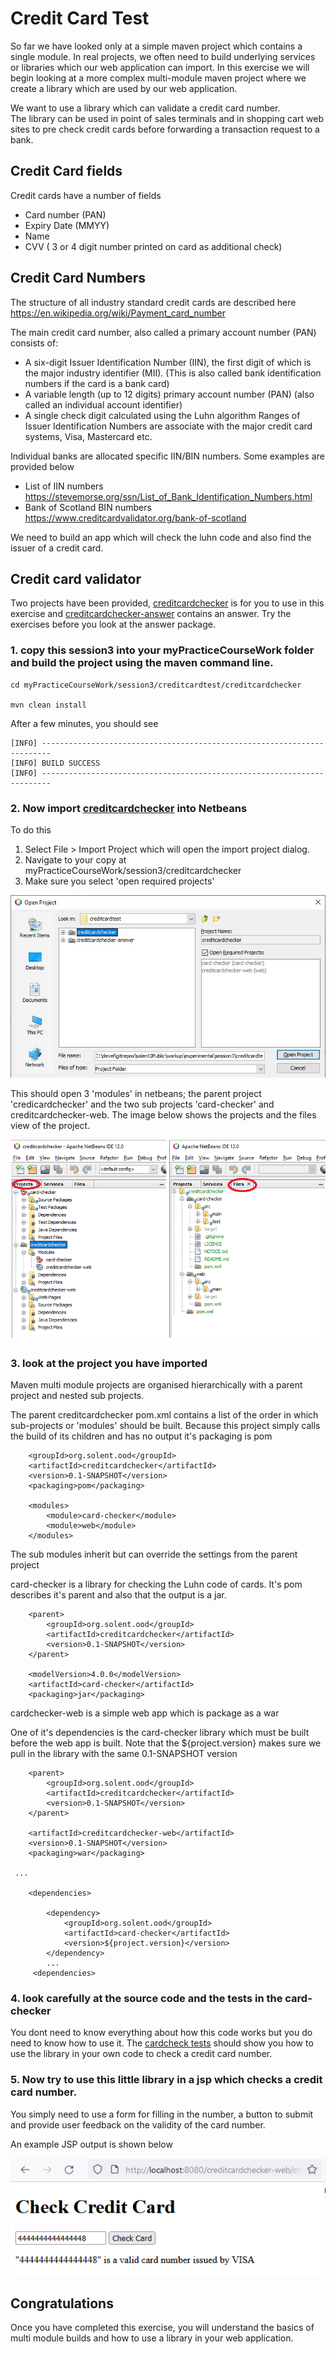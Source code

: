 # Credit Card Test

So far we have looked only at a simple maven project which contains a single module.
In real projects, we often need to build underlying services or libraries which our web application can import.
In this exercise we will begin looking at a more complex multi-module maven project where we create a library which are used by our web application.

We want to use a library which can validate a credit card number.  
The library can be used in point of sales terminals and in shopping cart web sites to pre check credit cards before forwarding a transaction request to a bank.

## Credit Card fields
Credit cards have a number of fields
* Card number (PAN)
* Expiry Date (MMYY)
* Name
* CVV ( 3 or 4 digit number printed on card as additional check)

## Credit Card Numbers
The structure of all industry standard credit cards are described here
https://en.wikipedia.org/wiki/Payment_card_number

The main credit card number, also called a primary account number (PAN) consists of:
* A six-digit Issuer Identification Number (IIN), the first digit of which is the major industry identifier (MII).  (This is also called bank identification numbers if the card is a bank card)
* A variable length (up to 12 digits)  primary account number (PAN) (also called an individual account identifier)
* A single check digit calculated using the Luhn algorithm
Ranges of Issuer Identification Numbers are associate with the major credit card systems, Visa, Mastercard etc. 

Individual banks are allocated specific IIN/BIN numbers. Some examples are provided below

* List of IIN numbers https://stevemorse.org/ssn/List_of_Bank_Identification_Numbers.html
* Bank of Scotland BIN numbers https://www.creditcardvalidator.org/bank-of-scotland

We need to build an app which will check the luhn code and also find the issuer of a credit card. 

## Credit card validator

Two projects have been provided, 
[creditcardchecker](../creditcardtest/creditcardchecker ) is for you to use in this exercise and
[creditcardchecker-answer](../creditcardtest/creditcardchecker-answer ) contains an answer. 
Try the exercises before you look at the answer package. 

### 1. copy this session3 into your myPracticeCourseWork folder and build the project using the maven command line.
```
cd myPracticeCourseWork/session3/creditcardtest/creditcardchecker

mvn clean install
```
After a few minutes, you should see 
```
[INFO] ------------------------------------------------------------------------
[INFO] BUILD SUCCESS
[INFO] ------------------------------------------------------------------------
```

### 2. Now import [creditcardchecker](../creditcardtest/creditcardchecker ) into Netbeans

To do this 
1. Select File > Import Project which will open the import project dialog. 
2. Navigate to your copy at myPracticeCourseWork/session3/creditcardchecker
3. Make sure you select 'open required projects'

![alt text](../creditcardtest/images/importccproject1.jpg "Figure importccproject1.jpg" )

This should open 3 'modules' in netbeans; the parent project 'credicardchecker' and the two sub projects 'card-checker' and creditcardchecker-web.
The image below shows the projects and the files view of the project.

![alt text](../creditcardtest/images/multimodule1.png "Figure multimodule1.png" )

### 3. look at the project you have imported

Maven multi module projects are organised hierarchically with a parent project and nested sub projects. 

The parent creditcardchecker pom.xml contains a list of the order in which sub-projects or 'modules' should be built.
Because this project simply calls the build of its children and has no output it's packaging is pom

```
    <groupId>org.solent.ood</groupId>
    <artifactId>creditcardchecker</artifactId>
    <version>0.1-SNAPSHOT</version>
    <packaging>pom</packaging>

    <modules>
        <module>card-checker</module>
        <module>web</module>
    </modules>
```
The sub modules inherit but can override the settings from the parent project

card-checker is a library for checking the Luhn code of cards.
It's pom describes it's parent and also that the output is a jar.
```
    <parent>
        <groupId>org.solent.ood</groupId>
        <artifactId>creditcardchecker</artifactId>
        <version>0.1-SNAPSHOT</version>
    </parent> 

    <modelVersion>4.0.0</modelVersion>
    <artifactId>card-checker</artifactId>
    <packaging>jar</packaging>

```

cardchecker-web is a simple web app which is package as a war

One of it's dependencies is the card-checker library which must be built before the web app is built.
Note that the <version>${project.version}</version> makes sure we pull in the library with the same 0.1-SNAPSHOT version
```
    <parent>
        <groupId>org.solent.ood</groupId>
        <artifactId>creditcardchecker</artifactId>
        <version>0.1-SNAPSHOT</version>
    </parent>

    <artifactId>creditcardchecker-web</artifactId>
    <version>0.1-SNAPSHOT</version>
    <packaging>war</packaging>

 ...
    
    <dependencies>

        <dependency>
            <groupId>org.solent.ood</groupId>
            <artifactId>card-checker</artifactId>
            <version>${project.version}</version>
        </dependency>
        ...
     <dependencies>
```

### 4. look carefully at the source code and the tests in the card-checker
You dont need to know everything about how this code works but you do need to know how to use it.
The [cardcheck tests](../creditcardtest//creditcardchecker/card-checker/src/test/java/solent/ac/uk/ood/examples/cardcheck/ ) should show you how to use the library in your own code to check a credit card number.

### 5. Now try to use this little library in a jsp which checks a credit card number. 
You simply need to use a form for filling in the number, 
a button to submit and provide user feedback on the validity of the card number.

An example JSP output is shown below

![alt text](../creditcardtest/images/validcard.png "Figure validcard.png" )

## Congratulations
Once you have completed this exercise, you will understand the basics of multi module builds and how to use a library in your web application.





